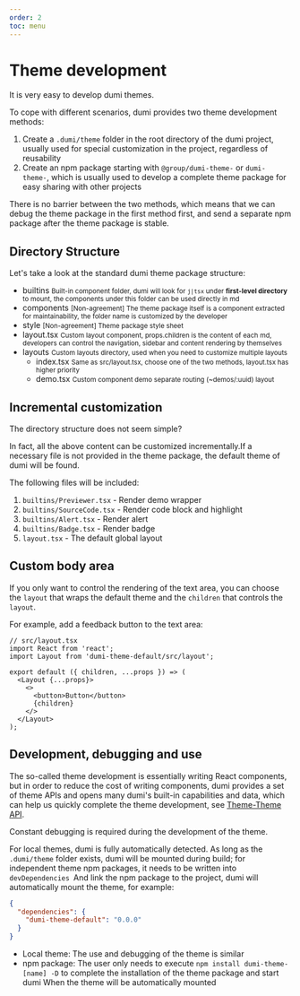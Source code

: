 ```yaml
---
order: 2
toc: menu
---
```


# Theme development

It is very easy to develop dumi themes.

To cope with different scenarios, dumi provides two theme development methods:

1. Create a `.dumi/theme` folder in the root directory of the dumi project, usually used for special customization in the project, regardless of reusability
2. Create an npm package starting with `@group/dumi-theme-` or `dumi-theme-`, which is usually used to develop a complete theme package for easy sharing with other projects

There is no barrier between the two methods, which means that we can debug the theme package in the first method first, and send a separate npm package after the theme package is stable.

## Directory Structure

Let's take a look at the standard dumi theme package structure:

<Tree title=".dumi/theme (Local theme) or dumi-theme-[name]/src（npm theme）">
  <ul>
    <li>
      builtins
      <small>Built-in component folder, dumi will look for <code>j|tsx</code> under <strong>first-level directory</strong> to mount, the components under this folder can be used directly in md</small>
    </li>
    <li>
      components
      <small>[Non-agreement] The theme package itself is a component extracted for maintainability, the folder name is customized by the developer</small>
    </li>
    <li>
      style
      <small>[Non-agreement] Theme package style sheet</small>
    </li>
    <li>
      layout.tsx
      <small>Custom layout component, props.children is the content of each md, developers can control the navigation, sidebar and content rendering by themselves</small>
    </li>
    <li>
      layouts
      <small>Custom layouts directory, used when you need to customize multiple layouts</small>
      <ul>
        <li>
          index.tsx
          <small>Same as src/layout.tsx, choose one of the two methods, layout.tsx has higher priority</small>
        </li>
        <li>
          demo.tsx
          <small>Custom component demo separate routing (~demos/:uuid) layout</small>
        </li>
      </ul>
    </li>
  </ul>
</Tree>

## Incremental customization

The directory structure does not seem simple?

In fact, all the above content can be customized incrementally.If a necessary file is not provided in the theme package, the default theme of dumi will be found.

The following files will be included:

1. `builtins/Previewer.tsx` - Render demo wrapper
2. `builtins/SourceCode.tsx` - Render code block and highlight
3. `builtins/Alert.tsx` - Render alert
4. `builtins/Badge.tsx` - Render badge
5. `layout.tsx` - The default global layout

## Custom body area

If you only want to control the rendering of the text area, you can choose the `layout` that wraps the default theme and the `children` that controls the `layout`.

For example, add a feedback button to the text area:

```tsx | pure
// src/layout.tsx
import React from 'react';
import Layout from 'dumi-theme-default/src/layout';

export default ({ children, ...props }) => (
  <Layout {...props}>
    <>
      <button>Button</button>
      {children}
    </>
  </Layout>
);
```

## Development, debugging and use

The so-called theme development is essentially writing React components, but in order to reduce the cost of writing components, dumi provides a set of theme APIs and opens many dumi's built-in capabilities and data, which can help us quickly complete the theme development, see [Theme-Theme API](/theme/api).

Constant debugging is required during the development of the theme.

For local themes, dumi is fully automatically detected. As long as the `.dumi/theme` folder exists, dumi will be mounted during build; for independent theme npm packages, it needs to be written into `devDependencies `And link the npm package to the project, dumi will automatically mount the theme, for example:

```json
{
  "dependencies": {
    "dumi-theme-default": "0.0.0"
  }
}
```

- Local theme: The use and debugging of the theme is similar
- npm package: The user only needs to execute `npm install dumi-theme-[name] -D` to complete the installation of the theme package and start dumi When the theme will be automatically mounted
